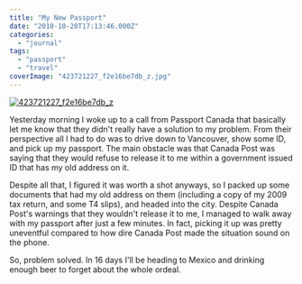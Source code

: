 ```yaml
---
title: "My New Passport"
date: "2010-10-20T17:13:46.000Z"
categories: 
  - "journal"
tags: 
  - "passport"
  - "travel"
coverImage: "423721227_f2e16be7db_z.jpg"
---
```


[![](images/423721227_f2e16be7db_z-300x200.jpg "423721227_f2e16be7db_z")](http://www.migratorynerd.com/wordpress/wp-content/uploads/2010/10/423721227_f2e16be7db_z.jpg)

Yesterday morning I woke up to a call from Passport Canada that basically let me know that they didn't really have a solution to my problem. From their perspective all I had to do was to drive down to Vancouver, show some ID, and pick up my passport. The main obstacle was that Canada Post was saying that they would refuse to release it to me within a government issued ID that has my old address on it.

Despite all that, I figured it was worth a shot anyways, so I packed up some documents that had my old address on them (including a copy of my 2009 tax return, and some T4 slips), and headed into the city. Despite Canada Post's warnings that they wouldn't release it to me, I managed to walk away with my passport after just a few minutes. In fact, picking it up was pretty uneventful compared to how dire Canada Post made the situation sound on the phone.

So, problem solved. In 16 days I'll be heading to Mexico and drinking enough beer to forget about the whole ordeal.
